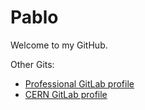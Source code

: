 # Pablo 

Welcome to my GitHub.

Other Gits: 
- [Professional GitLab profile](https://gitlab.com/apausa)
- [CERN GitLab profile](https://gitlab.cern.ch/papausac)
